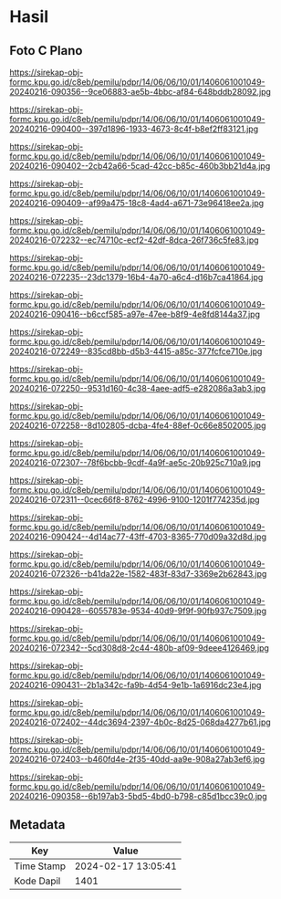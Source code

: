 # Hasil

## Foto C Plano

https://sirekap-obj-formc.kpu.go.id/c8eb/pemilu/pdpr/14/06/06/10/01/1406061001049-20240216-090356--9ce06883-ae5b-4bbc-af84-648bddb28092.jpg

https://sirekap-obj-formc.kpu.go.id/c8eb/pemilu/pdpr/14/06/06/10/01/1406061001049-20240216-090400--397d1896-1933-4673-8c4f-b8ef2ff83121.jpg

https://sirekap-obj-formc.kpu.go.id/c8eb/pemilu/pdpr/14/06/06/10/01/1406061001049-20240216-090402--2cb42a66-5cad-42cc-b85c-460b3bb21d4a.jpg

https://sirekap-obj-formc.kpu.go.id/c8eb/pemilu/pdpr/14/06/06/10/01/1406061001049-20240216-090409--af99a475-18c8-4ad4-a671-73e96418ee2a.jpg

https://sirekap-obj-formc.kpu.go.id/c8eb/pemilu/pdpr/14/06/06/10/01/1406061001049-20240216-072232--ec74710c-ecf2-42df-8dca-26f736c5fe83.jpg

https://sirekap-obj-formc.kpu.go.id/c8eb/pemilu/pdpr/14/06/06/10/01/1406061001049-20240216-072235--23dc1379-16b4-4a70-a6c4-d16b7ca41864.jpg

https://sirekap-obj-formc.kpu.go.id/c8eb/pemilu/pdpr/14/06/06/10/01/1406061001049-20240216-090416--b6ccf585-a97e-47ee-b8f9-4e8fd8144a37.jpg

https://sirekap-obj-formc.kpu.go.id/c8eb/pemilu/pdpr/14/06/06/10/01/1406061001049-20240216-072249--835cd8bb-d5b3-4415-a85c-377fcfce710e.jpg

https://sirekap-obj-formc.kpu.go.id/c8eb/pemilu/pdpr/14/06/06/10/01/1406061001049-20240216-072250--9531d160-4c38-4aee-adf5-e282086a3ab3.jpg

https://sirekap-obj-formc.kpu.go.id/c8eb/pemilu/pdpr/14/06/06/10/01/1406061001049-20240216-072258--8d102805-dcba-4fe4-88ef-0c66e8502005.jpg

https://sirekap-obj-formc.kpu.go.id/c8eb/pemilu/pdpr/14/06/06/10/01/1406061001049-20240216-072307--78f6bcbb-9cdf-4a9f-ae5c-20b925c710a9.jpg

https://sirekap-obj-formc.kpu.go.id/c8eb/pemilu/pdpr/14/06/06/10/01/1406061001049-20240216-072311--0cec66f8-8762-4996-9100-1201f774235d.jpg

https://sirekap-obj-formc.kpu.go.id/c8eb/pemilu/pdpr/14/06/06/10/01/1406061001049-20240216-090424--4d14ac77-43ff-4703-8365-770d09a32d8d.jpg

https://sirekap-obj-formc.kpu.go.id/c8eb/pemilu/pdpr/14/06/06/10/01/1406061001049-20240216-072326--b41da22e-1582-483f-83d7-3369e2b62843.jpg

https://sirekap-obj-formc.kpu.go.id/c8eb/pemilu/pdpr/14/06/06/10/01/1406061001049-20240216-090428--6055783e-9534-40d9-9f9f-90fb937c7509.jpg

https://sirekap-obj-formc.kpu.go.id/c8eb/pemilu/pdpr/14/06/06/10/01/1406061001049-20240216-072342--5cd308d8-2c44-480b-af09-9deee4126469.jpg

https://sirekap-obj-formc.kpu.go.id/c8eb/pemilu/pdpr/14/06/06/10/01/1406061001049-20240216-090431--2b1a342c-fa9b-4d54-9e1b-1a6916dc23e4.jpg

https://sirekap-obj-formc.kpu.go.id/c8eb/pemilu/pdpr/14/06/06/10/01/1406061001049-20240216-072402--44dc3694-2397-4b0c-8d25-068da4277b61.jpg

https://sirekap-obj-formc.kpu.go.id/c8eb/pemilu/pdpr/14/06/06/10/01/1406061001049-20240216-072403--b460fd4e-2f35-40dd-aa9e-908a27ab3ef6.jpg

https://sirekap-obj-formc.kpu.go.id/c8eb/pemilu/pdpr/14/06/06/10/01/1406061001049-20240216-090358--6b197ab3-5bd5-4bd0-b798-c85d1bcc39c0.jpg


## Metadata

| Key        | Value               |
| ---------- | ------------------- |
| Time Stamp | 2024-02-17 13:05:41 |
| Kode Dapil | 1401                |



